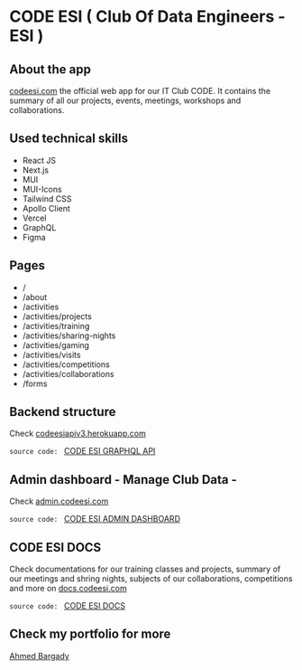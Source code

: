 # CODE ESI ( **C**lub **O**f **D**ata **E**ngineers - ESI )

## About the app

[codeesi.com](https://codeesi.com) the official web app for our IT Club CODE. It contains the summary of all our projects, events, meetings,
workshops and collaborations.

## Used technical skills

- React JS
- Next.js
- MUI
- MUI-Icons
- Tailwind CSS
- Apollo Client
- Vercel
- GraphQL
- Figma

## Pages

- /
- /about
- /activities
- /activities/projects
- /activities/training
- /activities/sharing-nights
- /activities/gaming
- /activities/visits
- /activities/competitions
- /activities/collaborations
- /forms

## Backend structure

Check [codeesiapiv3.herokuapp.com](https://codeesiapiv3.herokuapp.com)

`source code: ` [CODE ESI GRAPHQL API](https://github.com/AhmedCoolProjects/CodeESIGraphqlAPI)

## Admin dashboard - Manage Club Data -

Check [admin.codeesi.com](https://admin.codeesi.com)

`source code: ` [CODE ESI ADMIN DASHBOARD](https://github.com/AhmedCoolProjects/CodeESIAdminDashboard)

## CODE ESI DOCS

Check documentations for our training classes and projects, summary of our meetings and shring nights, subjects of our collaborations, competitions and more on [docs.codeesi.com](https://docs.codeesi.com)

`source code: ` [CODE ESI DOCS](https://github.com/AhmedCoolProjects/CodeESIDocs)

## Check my portfolio for more

[Ahmed Bargady](https://ahmedbargady.me)
